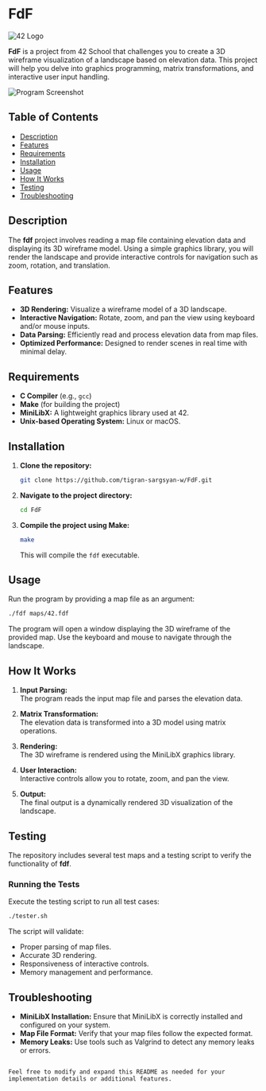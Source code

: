 # FdF

![42 Logo](https://encrypted-tbn0.gstatic.com/images?q=tbn:ANd9GcTXfAZMOWHDQ3DKE63A9jWhIqQaKcKqUIXvzg&s)

**FdF** is a project from 42 School that challenges you to create a 3D wireframe visualization of a landscape based on elevation data. This project will help you delve into graphics programming, matrix transformations, and interactive user input handling.

![Program Screenshot](https://ibb.co/1t8bnyvn)

## Table of Contents

- [Description](#description)
- [Features](#features)
- [Requirements](#requirements)
- [Installation](#installation)
- [Usage](#usage)
- [How It Works](#how-it-works)
- [Testing](#testing)
- [Troubleshooting](#troubleshooting)

## Description

The **fdf** project involves reading a map file containing elevation data and displaying its 3D wireframe model. Using a simple graphics library, you will render the landscape and provide interactive controls for navigation such as zoom, rotation, and translation.

## Features

- **3D Rendering:** Visualize a wireframe model of a 3D landscape.
- **Interactive Navigation:** Rotate, zoom, and pan the view using keyboard and/or mouse inputs.
- **Data Parsing:** Efficiently read and process elevation data from map files.
- **Optimized Performance:** Designed to render scenes in real time with minimal delay.

## Requirements

- **C Compiler** (e.g., `gcc`)
- **Make** (for building the project)
- **MiniLibX:** A lightweight graphics library used at 42.
- **Unix-based Operating System:** Linux or macOS.

## Installation

1. **Clone the repository:**
    ```bash
    git clone https://github.com/tigran-sargsyan-w/FdF.git
    ```
2. **Navigate to the project directory:**
    ```bash
    cd FdF
    ```
3. **Compile the project using Make:**
    ```bash
    make
    ```
    This will compile the `fdf` executable.

## Usage

Run the program by providing a map file as an argument:
```bash
./fdf maps/42.fdf
```
The program will open a window displaying the 3D wireframe of the provided map. Use the keyboard and mouse to navigate through the landscape.

## How It Works

1. **Input Parsing:**  
   The program reads the input map file and parses the elevation data.

2. **Matrix Transformation:**  
   The elevation data is transformed into a 3D model using matrix operations.

3. **Rendering:**  
   The 3D wireframe is rendered using the MiniLibX graphics library.

4. **User Interaction:**  
   Interactive controls allow you to rotate, zoom, and pan the view.

5. **Output:**  
   The final output is a dynamically rendered 3D visualization of the landscape.

## Testing

The repository includes several test maps and a testing script to verify the functionality of **fdf**.

### Running the Tests

Execute the testing script to run all test cases:
```bash
./tester.sh
```
The script will validate:
- Proper parsing of map files.
- Accurate 3D rendering.
- Responsiveness of interactive controls.
- Memory management and performance.

## Troubleshooting

- **MiniLibX Installation:** Ensure that MiniLibX is correctly installed and configured on your system.
- **Map File Format:** Verify that your map files follow the expected format.
- **Memory Leaks:** Use tools such as Valgrind to detect any memory leaks or errors.

```

Feel free to modify and expand this README as needed for your implementation details or additional features.
